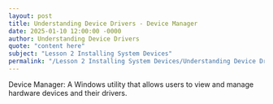 ```yaml
---
layout: post
title: Understanding Device Drivers - Device Manager
date: 2025-01-10 12:00:00 -0000
author: Understanding Device Drivers
quote: "content here"
subject: "Lesson 2 Installing System Devices"
permalink: "/Lesson 2 Installing System Devices/Understanding Device Drivers/Understanding Device Drivers - Device Manager"
---
```


Device Manager: A Windows utility that allows users to view and manage hardware devices and their drivers.
